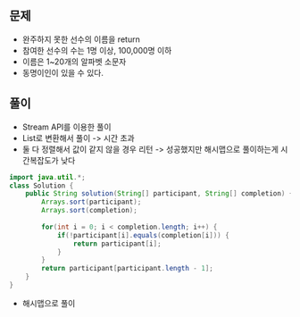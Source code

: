 ## 문제
- 완주하지 못한 선수의 이름을 return
- 참여한 선수의 수는 1명 이상, 100,000명 이하
- 이름은 1~20개의 알파벳 소문자
- 동명이인이 있을 수 있다.

## 풀이
- Stream API를 이용한 풀이
- List로 변환해서 풀이 -> 시간 초과
- 둘 다 정렬해서 값이 같지 않을 경우 리턴 -> 성공했지만 해시맵으로 풀이하는게 시간복잡도가 낮다
```java
import java.util.*;
class Solution {
    public String solution(String[] participant, String[] completion) {
        Arrays.sort(participant);
        Arrays.sort(completion);
        
        for(int i = 0; i < completion.length; i++) {
            if(!participant[i].equals(completion[i])) {
                return participant[i];
            }
        }
        return participant[participant.length - 1];
    }
}
```
- 해시맵으로 풀이
